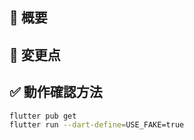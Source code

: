 ## 📝 概要

<!-- このPRの目的や背景 -->

## 🔄 変更点

<!-- 何をどう変えたか簡潔に -->

## ✅ 動作確認方法

<!-- コマンドや操作手順を記載 -->

```bash
flutter pub get
flutter run --dart-define=USE_FAKE=true
```
